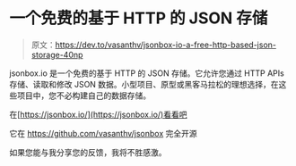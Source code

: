 # 一个免费的基于 HTTP 的 JSON 存储

> 原文：<https://dev.to/vasanthv/jsonbox-io-a-free-http-based-json-storage-40np>

jsonbox.io 是一个免费的基于 HTTP 的 JSON 存储。它允许您通过 HTTP APIs 存储、读取和修改 JSON 数据。小型项目、原型或黑客马拉松的理想选择，在这些项目中，您不必构建自己的数据存储。

在[https://jsonbox.io/](https://jsonbox.io/)看看吧

它在 https://github.com/vasanthv/jsonbox 完全开源

如果您能与我分享您的反馈，我将不胜感激。